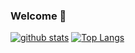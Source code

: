 ### Welcome 👋

<!--
**cupoftea0315/cupoftea0315** is a ✨ _special_ ✨ repository because its `README.md` (this file) appears on your GitHub profile.

Here are some ideas to get you started:

- 🔭 I’m currently working on ...
- 🌱 I’m currently learning ...
- 👯 I’m looking to collaborate on ...
- 🤔 I’m looking for help with ...
- 💬 Ask me about ...
- 📫 How to reach me: ...
- 😄 Pronouns: ...
- ⚡ Fun fact: ...
-->

[![github stats](https://github-readme-stats.vercel.app/api?bg_color=0000&text_color=888&hide_border=true&username=cupoftea0315&hide=contribs,issues&show_icons=true&count_private=true&rank_icon=github)](https://github.com/cupoftea0315)
[![Top Langs](https://github-readme-stats.vercel.app/api/top-langs/?bg_color=0000&text_color=888&hide_border=true&username=cupoftea0315&layout=compact&hide_progress=true)](https://github.com/cupoftea0315)
